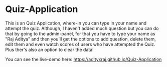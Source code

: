 # Quiz-Application
This is an Quiz Application, where-in you can type in your name and attempt the quiz. Although, I haven't added much question but you can do that by going to the admin-panel, for that you have to type your name as "Raj Aditya" and then you'll get the options to add question, delete them, edit them and even watch scores of users who have attempted the Quiz. Plus ther's also an option to clear the data!

You can see the live-demo here: https://adityxraj.github.io/Quiz-Application
